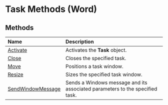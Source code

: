 
# Task Methods (Word)

## Methods



|**Name**|**Description**|
|:-----|:-----|
|[Activate](99c9750a-35f4-ac84-649b-fc8788dc0904.md)|Activates the  **Task** object.|
|[Close](455a51bd-90f5-b14b-497e-618fe4df5406.md)|Closes the specified task.|
|[Move](cd769f00-a6d2-819d-54ca-0861bfbcf441.md)|Positions a task window.|
|[Resize](e4176266-c511-3f4c-f22c-ec5617cd41d9.md)|Sizes the specified task window.|
|[SendWindowMessage](3c4793b4-30cd-e27e-2b9f-cc5187304ddc.md)|Sends a Windows message and its associated parameters to the specified task.|
